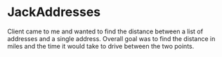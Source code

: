 # JackAddresses
Client came to me and wanted to find the distance between a list of addresses and a single address. Overall goal was to find the distance in miles and the time it would take to drive between the two points.
